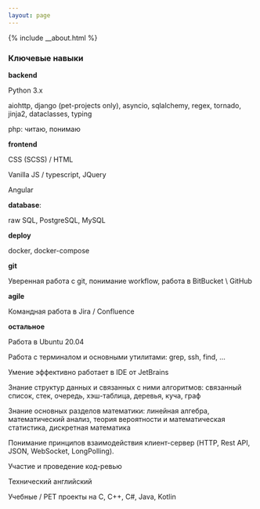 ```yaml
---
layout: page
---
```


{% include __about.html %}

### Ключевые навыки
**backend**

Python 3.x

aiohttp, django (pet-projects only), asyncio, sqlalchemy, regex, tornado, jinja2, dataclasses, typing

php: читаю, понимаю

**frontend**

CSS (SCSS) / HTML

Vanilla JS / typescript, JQuery

Angular

**database**:

raw SQL, PostgreSQL, MySQL

**deploy**

docker, docker-compose

**git**

Уверенная работа с git, понимание workflow, работа в BitBucket \ GitHub

**agile**

Командная работа в Jira / Confluence

**остальное**

Работа в Ubuntu 20.04

Работа с терминалом и основными утилитами: grep, ssh, find, …

Умение эффективно работает в IDE от JetBrains

Знание структур данных и связанных с ними алгоритмов: связанный список, стек, очередь, хэш-таблица, деревья, куча, граф

Знание основных разделов математики: линейная алгебра, математический анализ, теория вероятности и математическая статистика, дискретная математика

Понимание принципов взаимодействия клиент-сервер (HTTP, Rest API, JSON, WebSocket, LongPolling).

Участие и проведение код-ревью

Технический английский

Учебные / PET проекты на C, C++, C#, Java, Kotlin
